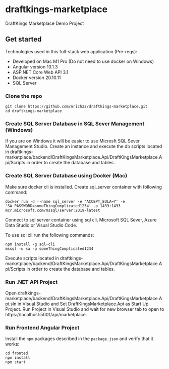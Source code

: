# draftkings-marketplace
DraftKings Marketplace Demo Project

## Get started

Technologies used in this full-stack web application (Pre-reqs):
* Developed on Mac M1 Pro (Do not need to use docker on Windows)
* Angular version 13.1.3
* ASP.NET Core Web API 3.1
* Docker version 20.10.11
* SQL Server

### Clone the repo

```shell
git clone https://github.com/nrich22/draftkings-marketplace.git
cd draftkings-marketplace
```

### Create SQL Server Database in SQL Sever Management (Windows)

If you are on Windows it will be easier to use Microsft SQL Sever Management Studio. Create an instance and execute the db scripts located in draftkings-marketplace/backend/DraftKingsMarketplace.Api/DraftKingsMarketplace.Api/Scripts in order to create the database and tables.

### Create SQL Server Database using Docker (Mac)

Make sure docker cli is installed.
Create sql_server container with following command:

```shell
docker run -d --name sql_server -e 'ACCEPT_EULA=Y' -e 'SA_PASSWORD=someThingComplicated1234' -p 1433:1433 mcr.microsoft.com/mssql/server:2019-latest
```

Connect to sql server container using sql cli, Microsoft SQL Sever, Azure Data Studio or Visual Studio Code.

To use sql cli run the following commands:

```shell
npm install -g sql-cli
mssql -u sa -p someThingComplicated1234
```

Execute scripts located in draftkings-marketplace/backend/DraftKingsMarketplace.Api/DraftKingsMarketplace.Api/Scripts in order to create the database and tables.

### Run .NET API Project

Open draftkings-marketplace/backend/DraftKingsMarketplace.Api/DraftKingsMarketplace.Api.sln in Visual Studio and Set DraftKingsMarketplace.Api as Start Up Project. Run Project in Visual Studio and wait for
new browser tab to open to https://localhost:5001/api/marketplace.


### Run Frontend Angular Project

Install the `npm` packages described in the `package.json` and verify that it works:

```shell
cd fronted
npm install
npm start
```